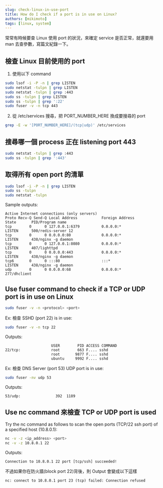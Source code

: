 ```yaml
---
slug: check-linux-in-use-port
title: How do I check if a port is in use on Linux?
authors: [mikimoto]
tags: [linux, system]
---
```


常常有時候要查 Linux 使用 port 的狀況，來確定 service 是否正常，就還要用 man 去查參數，寫篇文紀錄一下。

<!-- truncate -->

<!-- toc -->

## 檢查 Linux 目前使用的 port

1. 使用以下 command

```bash
sudo lsof -i -P -n | grep LISTEN
sudo netstat -tulpn | grep LISTEN
sudo netstat -tulpn | grep :443
sudo ss -tulpn | grep LISTEN
sudo ss -tulpn | grep ':22'
sudo fuser -v -n tcp 443
```

2. 從 /etc/services 搜尋，把 PORT_NUMBER_HERE 換成要搜尋的 port

```bash
grep -E -w '[PORT_NUMBER_HERE]/(tcp|udp)' /etc/services
```

## 搜尋哪一個 process 正在 listening port 443

```bash
sudo netstat -tulpn | grep :443
sudo ss -tulpn | grep ':443'
```

## 取得所有 open port 的清單

```bash
sudo lsof -i -P -n | grep LISTEN
sudo ss -tulpn
sudo netstat -tulpn
```

Sample outputs:

```Shell
Active Internet connections (only servers)
Proto Recv-Q Send-Q Local Address           Foreign Address         State       PID/Program name
tcp        0      0 127.0.0.1:6379          0.0.0.0:*               LISTEN      500/redis-server 12
tcp        0      0 0.0.0.0:80              0.0.0.0:*               LISTEN      438/nginx -g daemon
tcp        0      0 127.0.0.1:8080          0.0.0.0:*               LISTEN      407/lighttpd    
tcp        0      0 0.0.0.0:443             0.0.0.0:*               LISTEN      438/nginx -g daemon
tcp6       0      0 :::80                   :::*                    LISTEN      438/nginx -g daemon
udp        0      0 0.0.0.0:68              0.0.0.0:*                           277/dhclient
```

## Use fuser command to check if a TCP or UDP port is in use on Linux

```bash
sudo fuser -v -n <protocol> <port>
```

Ex: 檢查 SSHD (port 22) is in use:

```bash
sudo fuser -v -n tcp 22
```

Outputs:

```Shell
                     USER        PID ACCESS COMMAND
22/tcp:              root        663 F.... sshd
                     root       9877 F.... sshd
                     ubuntu     9992 F.... sshd
```

Ex: 檢查 DNS Server (port 53) UDP port is in use:

```bash
sudo fuser -nv udp 53
```

Outputs:

```Shell
53/udp:                392  1189
```

## Use nc command 來檢查 TCP or UDP port is used

Try the nc command as follows to scan the open ports (TCP/22 ssh port) of a specified host (10.8.0.1):

```bash
nc -v -z <ip_address> <port>
nc -v -z 10.8.0.1 22
```

Outputs:

```Shell
Connection to 10.8.0.1 22 port [tcp/ssh] succeeded!
```

不過如果你在防火牆(block port 22)背後，則 Output 會變成以下這樣

```Shell
nc: connect to 10.8.0.1 port 23 (tcp) failed: Connection refused
```
